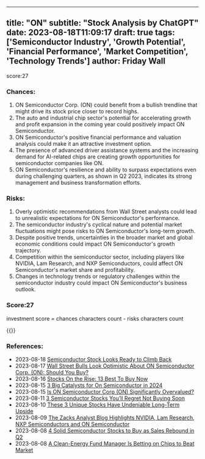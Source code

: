
---
title: "ON"
subtitle: "Stock Analysis by ChatGPT"
date: 2023-08-18T11:09:17
draft: true
tags: ['Semiconductor Industry', 'Growth Potential', 'Financial Performance', 'Market Competition', 'Technology Trends']
author: Friday Wall
---

score:27
### Chances:
1. ON Semiconductor Corp. (ON) could benefit from a bullish trendline that might drive its stock price closer to record highs.
2. The auto and industrial chip sector's potential for accelerating growth and profit expansion in the coming year could positively impact ON Semiconductor.
3. ON Semiconductor's positive financial performance and valuation analysis could make it an attractive investment option.
4. The presence of advanced driver assistance systems and the increasing demand for AI-related chips are creating growth opportunities for semiconductor companies like ON.
5. ON Semiconductor's resilience and ability to surpass expectations even during challenging quarters, as shown in Q2 2023, indicates its strong management and business transformation efforts.
### Risks:
1. Overly optimistic recommendations from Wall Street analysts could lead to unrealistic expectations for ON Semiconductor's performance.
2. The semiconductor industry's cyclical nature and potential market fluctuations might pose risks to ON Semiconductor's long-term growth.
3. Despite positive trends, uncertainties in the broader market and global economic conditions could impact ON Semiconductor's growth trajectory.
4. Competition within the semiconductor sector, including players like NVIDIA, Lam Research, and NXP Semiconductors, could affect ON Semiconductor's market share and profitability.
5. Changes in technology trends or regulatory challenges within the semiconductor industry could impact ON Semiconductor's business outlook.
### Score:27
investment score = chances characters count - risks characters count

{{<tradingview symbol="NASDAQ:ON">}}
### References:
- 2023-08-18 [Semiconductor Stock Looks Ready to Climb Back](https://finance.yahoo.com/news/semiconductor-stock-looks-ready-climb-185401318.html?.tsrc=rss)
- 2023-08-17 [Wall Street Bulls Look Optimistic About ON Semiconductor Corp. (ON): Should You Buy?](https://finance.yahoo.com/news/wall-street-bulls-look-optimistic-133006520.html?.tsrc=rss)
- 2023-08-16 [Stocks On the Rise: 13 Best To Buy Now](https://finance.yahoo.com/news/stocks-rise-13-best-buy-104743336.html?.tsrc=rss)
- 2023-08-15 [3 Big Catalysts for On Semiconductor in 2024](https://finance.yahoo.com/m/f8a0d676-4e65-3d5c-b951-1070b26e50bc/3-big-catalysts-for-on.html?.tsrc=rss)
- 2023-08-15 [Is ON Semiconductor Corp (ON) Significantly Overvalued?](https://finance.yahoo.com/news/semiconductor-corp-significantly-overvalued-163649507.html?.tsrc=rss)
- 2023-08-11 [3 Semiconductor Stocks You’ll Regret Not Buying Soon](https://finance.yahoo.com/news/3-semiconductor-stocks-ll-regret-183945048.html?.tsrc=rss)
- 2023-08-10 [These 3 Unique Stocks Have Undeniable Long-Term Upside](https://finance.yahoo.com/m/fb981a8a-a966-3025-8d12-fe22dbe68210/these-3-unique-stocks-have.html?.tsrc=rss)
- 2023-08-09 [The Zacks Analyst Blog Highlights NVIDIA, Lam Research, NXP Semiconductors and ON Semiconductor](https://finance.yahoo.com/news/zacks-analyst-blog-highlights-nvidia-102900575.html?.tsrc=rss)
- 2023-08-08 [4 Solid Semiconductor Stocks to Buy as Sales Rebound in Q2](https://finance.yahoo.com/news/4-solid-semiconductor-stocks-buy-122400906.html?.tsrc=rss)
- 2023-08-08 [A Clean-Energy Fund Manager Is Betting on Chips to Beat Market](https://finance.yahoo.com/news/clean-energy-fund-manager-betting-060728598.html?.tsrc=rss)


                